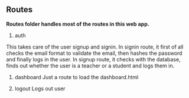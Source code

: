 ## Routes

**Routes folder handles most of the routes in this web app.** 

1. auth
   
  This takes care of the user signup and signin.
  In signin route, it first of all checks the email format to validate the email, then hashes the password and finally logs in the user.
  In signup route, it checks with the database, finds out whether the user is a teacher or a student and logs them in.


1. dashboard
   Just a route to load the dashboard.html


1. logout
   Logs out user
   
